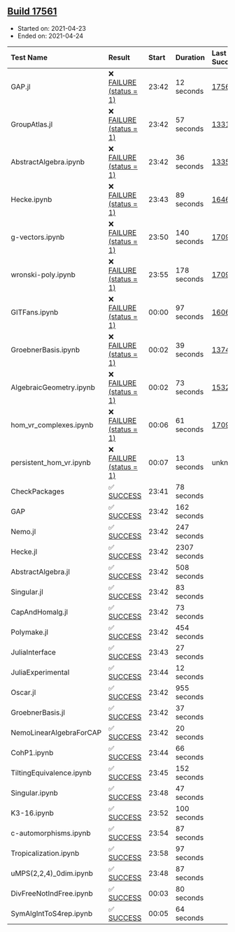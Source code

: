 ## [Build 17561](https://oscarci.mathematik.uni-kl.de/job/oscar/17561/)

* Started on: 2021-04-23
* Ended on: 2021-04-24

| Test Name    | Result | Start | Duration | Last Success | First Failure |
|:-------------|:-------|:------|:---------|:-------------|:--------------|
| GAP.jl | ❌ [FAILURE (status = 1)](https://oscarci.mathematik.uni-kl.de/job/oscar/17561/artifact/logs/build-17561/GAP.jl.log) | 23:42 | 12 seconds | [17560](https://oscarci.mathematik.uni-kl.de/job/oscar/17560/) | [17561](https://oscarci.mathematik.uni-kl.de/job/oscar/17561/) |
| GroupAtlas.jl | ❌ [FAILURE (status = 1)](https://oscarci.mathematik.uni-kl.de/job/oscar/17561/artifact/logs/build-17561/GroupAtlas.jl.log) | 23:42 | 57 seconds | [13311](https://oscarci.mathematik.uni-kl.de/job/oscar/13311/) | [13312](https://oscarci.mathematik.uni-kl.de/job/oscar/13312/) |
| AbstractAlgebra.ipynb | ❌ [FAILURE (status = 1)](https://oscarci.mathematik.uni-kl.de/job/oscar/17561/artifact/logs/build-17561/AbstractAlgebra.ipynb.log) | 23:42 | 36 seconds | [13355](https://oscarci.mathematik.uni-kl.de/job/oscar/13355/) | [13356](https://oscarci.mathematik.uni-kl.de/job/oscar/13356/) |
| Hecke.ipynb | ❌ [FAILURE (status = 1)](https://oscarci.mathematik.uni-kl.de/job/oscar/17561/artifact/logs/build-17561/Hecke.ipynb.log) | 23:43 | 89 seconds | [16463](https://oscarci.mathematik.uni-kl.de/job/oscar/16463/) | [16464](https://oscarci.mathematik.uni-kl.de/job/oscar/16464/) |
| g-vectors.ipynb | ❌ [FAILURE (status = 1)](https://oscarci.mathematik.uni-kl.de/job/oscar/17561/artifact/logs/build-17561/g-vectors.ipynb.log) | 23:50 | 140 seconds | [17099](https://oscarci.mathematik.uni-kl.de/job/oscar/17099/) | [17100](https://oscarci.mathematik.uni-kl.de/job/oscar/17100/) |
| wronski-poly.ipynb | ❌ [FAILURE (status = 1)](https://oscarci.mathematik.uni-kl.de/job/oscar/17561/artifact/logs/build-17561/wronski-poly.ipynb.log) | 23:55 | 178 seconds | [17098](https://oscarci.mathematik.uni-kl.de/job/oscar/17098/) | [17099](https://oscarci.mathematik.uni-kl.de/job/oscar/17099/) |
| GITFans.ipynb | ❌ [FAILURE (status = 1)](https://oscarci.mathematik.uni-kl.de/job/oscar/17561/artifact/logs/build-17561/GITFans.ipynb.log) | 00:00 | 97 seconds | [16068](https://oscarci.mathematik.uni-kl.de/job/oscar/16068/) | [16069](https://oscarci.mathematik.uni-kl.de/job/oscar/16069/) |
| GroebnerBasis.ipynb | ❌ [FAILURE (status = 1)](https://oscarci.mathematik.uni-kl.de/job/oscar/17561/artifact/logs/build-17561/GroebnerBasis.ipynb.log) | 00:02 | 39 seconds | [13748](https://oscarci.mathematik.uni-kl.de/job/oscar/13748/) | [13749](https://oscarci.mathematik.uni-kl.de/job/oscar/13749/) |
| AlgebraicGeometry.ipynb | ❌ [FAILURE (status = 1)](https://oscarci.mathematik.uni-kl.de/job/oscar/17561/artifact/logs/build-17561/AlgebraicGeometry.ipynb.log) | 00:02 | 73 seconds | [15322](https://oscarci.mathematik.uni-kl.de/job/oscar/15322/) | [15323](https://oscarci.mathematik.uni-kl.de/job/oscar/15323/) |
| hom_vr_complexes.ipynb | ❌ [FAILURE (status = 1)](https://oscarci.mathematik.uni-kl.de/job/oscar/17561/artifact/logs/build-17561/hom_vr_complexes.ipynb.log) | 00:06 | 61 seconds | [17099](https://oscarci.mathematik.uni-kl.de/job/oscar/17099/) | [17100](https://oscarci.mathematik.uni-kl.de/job/oscar/17100/) |
| persistent_hom_vr.ipynb | ❌ [FAILURE (status = 1)](https://oscarci.mathematik.uni-kl.de/job/oscar/17561/artifact/logs/build-17561/persistent_hom_vr.ipynb.log) | 00:07 | 13 seconds | unknown | unknown |
| CheckPackages | ✅ [SUCCESS](https://oscarci.mathematik.uni-kl.de/job/oscar/17561/artifact/logs/build-17561/CheckPackages.log) | 23:41 | 78 seconds |  |  |
| GAP | ✅ [SUCCESS](https://oscarci.mathematik.uni-kl.de/job/oscar/17561/artifact/logs/build-17561/GAP.log) | 23:42 | 162 seconds |  |  |
| Nemo.jl | ✅ [SUCCESS](https://oscarci.mathematik.uni-kl.de/job/oscar/17561/artifact/logs/build-17561/Nemo.jl.log) | 23:42 | 247 seconds |  |  |
| Hecke.jl | ✅ [SUCCESS](https://oscarci.mathematik.uni-kl.de/job/oscar/17561/artifact/logs/build-17561/Hecke.jl.log) | 23:42 | 2307 seconds |  |  |
| AbstractAlgebra.jl | ✅ [SUCCESS](https://oscarci.mathematik.uni-kl.de/job/oscar/17561/artifact/logs/build-17561/AbstractAlgebra.jl.log) | 23:42 | 508 seconds |  |  |
| Singular.jl | ✅ [SUCCESS](https://oscarci.mathematik.uni-kl.de/job/oscar/17561/artifact/logs/build-17561/Singular.jl.log) | 23:42 | 83 seconds |  |  |
| CapAndHomalg.jl | ✅ [SUCCESS](https://oscarci.mathematik.uni-kl.de/job/oscar/17561/artifact/logs/build-17561/CapAndHomalg.jl.log) | 23:42 | 73 seconds |  |  |
| Polymake.jl | ✅ [SUCCESS](https://oscarci.mathematik.uni-kl.de/job/oscar/17561/artifact/logs/build-17561/Polymake.jl.log) | 23:42 | 454 seconds |  |  |
| JuliaInterface | ✅ [SUCCESS](https://oscarci.mathematik.uni-kl.de/job/oscar/17561/artifact/logs/build-17561/JuliaInterface.log) | 23:43 | 27 seconds |  |  |
| JuliaExperimental | ✅ [SUCCESS](https://oscarci.mathematik.uni-kl.de/job/oscar/17561/artifact/logs/build-17561/JuliaExperimental.log) | 23:44 | 12 seconds |  |  |
| Oscar.jl | ✅ [SUCCESS](https://oscarci.mathematik.uni-kl.de/job/oscar/17561/artifact/logs/build-17561/Oscar.jl.log) | 23:42 | 955 seconds |  |  |
| GroebnerBasis.jl | ✅ [SUCCESS](https://oscarci.mathematik.uni-kl.de/job/oscar/17561/artifact/logs/build-17561/GroebnerBasis.jl.log) | 23:42 | 37 seconds |  |  |
| NemoLinearAlgebraForCAP | ✅ [SUCCESS](https://oscarci.mathematik.uni-kl.de/job/oscar/17561/artifact/logs/build-17561/NemoLinearAlgebraForCAP.log) | 23:42 | 20 seconds |  |  |
| CohP1.ipynb | ✅ [SUCCESS](https://oscarci.mathematik.uni-kl.de/job/oscar/17561/artifact/logs/build-17561/CohP1.ipynb.log) | 23:44 | 66 seconds |  |  |
| TiltingEquivalence.ipynb | ✅ [SUCCESS](https://oscarci.mathematik.uni-kl.de/job/oscar/17561/artifact/logs/build-17561/TiltingEquivalence.ipynb.log) | 23:45 | 152 seconds |  |  |
| Singular.ipynb | ✅ [SUCCESS](https://oscarci.mathematik.uni-kl.de/job/oscar/17561/artifact/logs/build-17561/Singular.ipynb.log) | 23:48 | 47 seconds |  |  |
| K3-16.ipynb | ✅ [SUCCESS](https://oscarci.mathematik.uni-kl.de/job/oscar/17561/artifact/logs/build-17561/K3-16.ipynb.log) | 23:52 | 100 seconds |  |  |
| c-automorphisms.ipynb | ✅ [SUCCESS](https://oscarci.mathematik.uni-kl.de/job/oscar/17561/artifact/logs/build-17561/c-automorphisms.ipynb.log) | 23:54 | 87 seconds |  |  |
| Tropicalization.ipynb | ✅ [SUCCESS](https://oscarci.mathematik.uni-kl.de/job/oscar/17561/artifact/logs/build-17561/Tropicalization.ipynb.log) | 23:58 | 97 seconds |  |  |
| uMPS(2,2,4)_0dim.ipynb | ✅ [SUCCESS](https://oscarci.mathematik.uni-kl.de/job/oscar/17561/artifact/logs/build-17561/uMPS-2-2-4-_0dim.ipynb.log) | 23:48 | 87 seconds |  |  |
| DivFreeNotIndFree.ipynb | ✅ [SUCCESS](https://oscarci.mathematik.uni-kl.de/job/oscar/17561/artifact/logs/build-17561/DivFreeNotIndFree.ipynb.log) | 00:03 | 80 seconds |  |  |
| SymAlgIntToS4rep.ipynb | ✅ [SUCCESS](https://oscarci.mathematik.uni-kl.de/job/oscar/17561/artifact/logs/build-17561/SymAlgIntToS4rep.ipynb.log) | 00:05 | 64 seconds |  |  |
